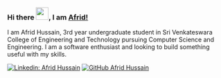 ### Hi there <img src="https://github.com/TheDudeThatCode/TheDudeThatCode/blob/master/Assets/Hi.gif" width="29px">, I am [Afrid!](https://afrid18.github.io/my-cv/)

I am Afrid Hussain, 3rd year undergraduate student in Sri Venkateswara College of Engineering and Technology pursuing Computer Science and Engineering.
I am a software enthusiast and looking to build something useful with my skills.

[![Linkedin: Afrid Hussain](https://img.shields.io/badge/-AfridHussain-blue?style=flat-square&logo=Linkedin&logoColor=white&link=https://www.linkedin.com/in/afridhussain/)](https://www.linkedin.com/in/afridhussain/)
[![GitHub Afrid Hussain](https://img.shields.io/github/followers/afrid18?label=follow&style=social)](https://github.com/afrid18)


<!--
**afrid18/afrid18** is a ✨ _special_ ✨ repository because its `README.md` (this file) appears on your GitHub profile.

Here are some ideas to get you started:

- 🔭 I’m currently working on ...
- 🌱 I’m currently learning ...
- 👯 I’m looking to collaborate on ...
- 🤔 I’m looking for help with ...
- 💬 Ask me about ...
- 📫 How to reach me: ...
- 😄 Pronouns: ...
- ⚡ Fun fact: ...
-->
